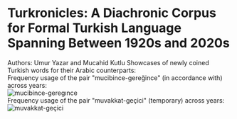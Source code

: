 # Turkronicles: A Diachronic Corpus for Formal Turkish Language Spanning Between 1920s and 2020s
Authors:	Umur Yazar and Mucahid Kutlu
Showcases of newly coined Turkish words for their Arabic counterparts:<br />
Frequency usage of the pair "mucibince-gereğince" (in accordance with) across years: <br />
![mucibince-geregınce](https://github.com/togayyazar/OGT/assets/36377584/1105b7ce-d190-4f48-bad7-a4ea687ea6c1)
<br />Frequency usage of the pair "muvakkat-geçici" (temporary) across years: 
![muvakkat-geçici](https://github.com/togayyazar/OGT/assets/36377584/c9c9c555-f064-4256-9654-0f0fab096f7e)
